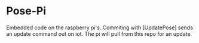 # Pose-Pi

Embedded code on the raspberry pi's. Commiting with [UpdatePose] sends an update command out on iot.
The pi will pull from this repo for an update.
